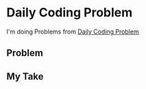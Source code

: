 # Daily Coding Problem #

I'm doing Problems from [Daily Coding Problem](dailycodingproblem.com)

## Problem


## My Take